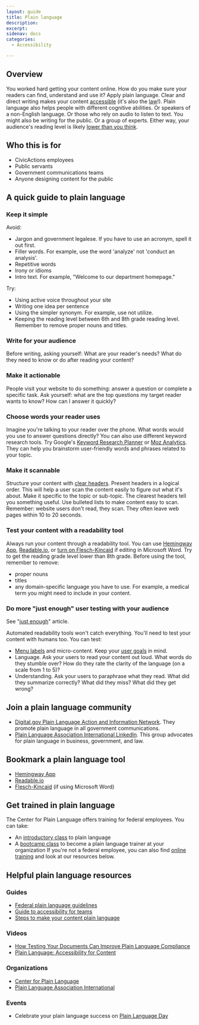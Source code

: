 ```yaml
---
layout: guide
title: Plain language
description: 
excerpt: 
sidenav: docs
categories:
  - Accessibility

---
```


## Overview

You worked hard getting your content online. How do you make sure your readers can find, understand  and use it? Apply plain language. Clear and direct writing makes your content [accessible](https://www.w3.org/WAI/WCAG21/Understanding/reading-level.html) (it's also the [law](https://www.plainlanguage.gov/law/)!). Plain language also helps people with different cognitive abilities. Or speakers of a non-English language. Or those who rely on audio to listen to text. 
You might also be writing for the public. Or a group of experts. Either way, your audience's reading level is likely [lower than you think](https://literacyproj.org/).

## Who this is for

* CivicActions employees
* Public servants
* Government communications teams
* Anyone designing content for the public

## A quick guide to plain language

### Keep it simple 

Avoid:

* Jargon and government legalese. If  you have to use an acronym, spell it out first. 
* Filler words. For example, use the word 'analyze' not 'conduct an analysis'.
* Repetitive words 
* Irony or idioms
* Intro text. For example, "Welcome to our department homepage."

Try:

* Using active voice throughout your site 
* Writing one idea per sentence
* Using the simpler synonym. For example, use not  utilize.
* Keeping the reading level between 6th and 8th grade reading level. Remember to remove proper nouns and titles.

### Write for your audience 

Before writing, asking yourself: What are your reader's needs? What do they need to know or do after reading your content?

### Make it actionable

People visit your website to do something: answer a question or complete a specific task.   Ask yourself: what are the top questions my target reader wants to know? How can I answer it quickly?  

### Choose words your reader uses

Imagine you're talking to your reader over the phone. What words would you use to answer questions directly? 
You can also use different keyword research tools. Try Google's [Keyword Research Planner](https://ads.google.com/home/tools/keyword-planner/) or [Moz Analytics](https://moz.com/login?redirect=https://analytics.moz.com/pro). They can help you brainstorm user-friendly words and phrases related to your topic. 

### Make it scannable

Structure your content with [clear headers](https://www.nngroup.com/articles/headings-pickup-lines/). Present headers in a logical order. This will help a user scan the content easily to figure out what it's about. Make it specific to the topic or sub-topic. The clearest headers tell you something useful. 
Use bulleted lists to make content easy to scan. Remember: website users don't read, they scan. They often leave web pages within 10 to 20 seconds.

### Test your content with a readability tool

Always run your content through a readability tool. You can use  [Hemingway App](http://www.hemingwayapp.com/), [Readable.io](https://readable.io/), or [turn on Flesch-Kincaid](https://support.microsoft.com/en-us/topic/get-your-document-s-readability-and-level-statistics-85b4969e-e80a-4777-8dd3-f7fc3c8b3fd2) if editing in Microsoft Word.  Try to get the reading grade level lower than 8th grade. Before using the tool, remember to remove:

* proper nouns
* titles 
* any domain-specific language you have to use. For example, a medical term you might need to include in your content.

### Do more "just enough" user testing with your audience

See "[just enough](https://www.nngroup.com/articles/why-you-only-need-to-test-with-5-users/)" article.

Automated readability tools won't catch everything. You'll need to test your content with humans too. You can test:

* [Menu labels](https://www.nngroup.com/articles/tree-testing/) and micro-content. Keep your [user goals](https://www.nngroup.com/articles/task-scenarios-usability-testing/) in mind.
* Language. Ask your users to read your content out loud. What words do they stumble over? How do they rate the clarity of the language (on a scale from 1 to 5)? 
* Understanding. Ask your users to paraphrase what they read.  What did they summarize correctly? What did they miss? What did they get wrong? 

## Join a plain language community

* [Digital.gov Plain Language Action and Information Network](https://digital.gov/communities/plain-language/). They promote plain  language in all government communications.
* [Plain Language Association International LinkedIn](https://www.linkedin.com/groups/158634/). This group advocates for plain language in business, government, and law.

## Bookmark a plain language tool

* [Hemingway App](http://www.hemingwayapp.com/)
* [Readable.io](https://readable.io/)
* [Flesch-Kincaid](https://support.microsoft.com/en-us/topic/get-your-document-s-readability-and-level-statistics-85b4969e-e80a-4777-8dd3-f7fc3c8b3fd2) (if using Microsoft Word)

## Get trained in plain language 

The Center for Plain Language offers training for federal employees.  You can take:

* An [introductory class](https://www.plainlanguage.gov/training/introductory-classes/) to plain language
* A [bootcamp class](https://www.plainlanguage.gov/training/train-the-trainer-bootcamp/) to become a plain language trainer at your organization
If you're not a federal employee, you can also find [online training](https://www.plainlanguage.gov/training/online-training/) and look at our resources below.

## Helpful plain language resources 

### Guides

* [Federal plain language guidelines](https://www.plainlanguage.gov/guidelines/)
* [Guide to accessibility for teams](https://accessibility.digital.gov/content-design/plain-language/)
* [Steps to make your content plain language](https://www.accessibility.sa.gov.au/your-role/content/plain-language)

### Videos

* [How Testing Your Documents Can Improve Plain Language Compliance](https://www.youtube.com/watch?v=fYJUdp83f_M)
* [Plain Language: Accessibility for Content](https://www.youtube.com/watch?v=n_WYcQnVOf4)

### Organizations

* [Center for Plain Language](https://centerforplainlanguage.org/) 
* [Plain Language Association International](https://plainlanguagenetwork.org/plain/who-we-are/)

### Events

* Celebrate your plain language success on [Plain Language Day](https://plainlanguagenetwork.org/plain/international-plain-language-day/)
